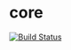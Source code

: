 # core
[![Build Status](https://travis-ci.org/mentorpaired/core.svg?branch=staging)](https://travis-ci.org/mentorpaired/core)

